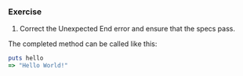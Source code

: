 ### Exercise

1. Correct the Unexpected End error and ensure that the specs pass.

The completed method can be called like this:

```ruby
puts hello
=> "Hello World!"
```
